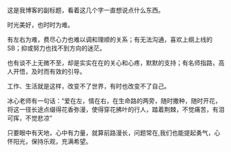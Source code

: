 这是我博客的副标题，看着这几个字一直想说点什么东西。    

时光美好，也时时为难。  

有左右为难，费尽心力也难以调和理顺的关系；有无法沟通，喜欢上纲上线的SB；抑或努力也找不到方向的迷茫。 

也有谈不上无微不至，却是实实在在的关心和心疼，默默的支持；有名师指路，高人开悟，及时而有效的引导。   

工作、生活就是这样，改变不了世界，有时也改变不了自己。  

冰心老师有一句话：“爱在左，情在右，在生命路的两旁，随时撒种，随时开花，将这一径长途点缀得花香弥漫，使得穿花拂叶的行人，踏着荆棘，不觉痛苦，有泪可挥，不觉悲凉”  

只要眼中有天地，心中有力量，就算前路漫长，问题常在,我们也能提起勇气，心怀阳光，保持乐观，充满希望。  